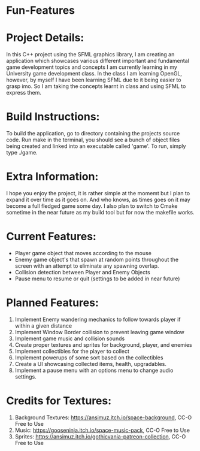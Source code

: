 # Fun-Features

# Project Details:
In this C++ project using the SFML graphics library, I am creating an application which showcases various different important and fundamental game development topics and concepts I am currently learning in my University game development class. In the class I am learning OpenGL, however, by myself I have been learning SFML due to it being easier to grasp imo. So I am taking the concepts learnt in class and using SFML to express them.

# Build Instructions:
To build the application, go to directory containing the projects source code. Run make in the terminal, you should see a bunch of object files being created and linked into an executable called 'game'. To run, simply type ./game.

# Extra Information:
I hope you enjoy the project, it is rather simple at the momemt but I plan to expand it over time as it goes on. And who knows, as times goes on it may become a full fledged game some day. I also plan to switch to Cmake sometime in the near future as my build tool but for now the makefile works.

# Current Features:
- Player game object that moves according to the mouse
- Enemy game object's that spawn at random points throughout the screen with an attempt to eliminate any spawning overlap.
- Collision detection between Player and Enemy Objects
- Pause menu to resume or quit (settings to be added in near future)

# Planned Features:
1. Implement Enemy wandering mechanics to follow towards player if within a given distance
2. Implement Window Border collision to prevent leaving game window
3. Implement game music and collision sounds
4. Create proper textures and sprites for background, player, and enemies
5. Implement collectibles for the player to collect
6. Implement powerups of some sort based on the collectibles
7. Create a UI showcasing collected items, health, upgradables.
8. Implement a pause menu with an options menu to change audio settings.

# Credits for Textures:
1. Background Textures: https://ansimuz.itch.io/space-background, CC-O Free to Use
3. Music: https://gooseninja.itch.io/space-music-pack, CC-O Free to Use
4. Sprites: https://ansimuz.itch.io/gothicvania-patreon-collection, CC-O Free to Use